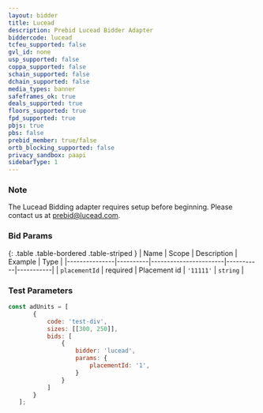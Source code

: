 ```yaml
---
layout: bidder
title: Lucead
description: Prebid Lucead Bidder Adapter
biddercode: lucead
tcfeu_supported: false
gvl_id: none
usp_supported: false
coppa_supported: false
schain_supported: false
dchain_supported: false
media_types: banner
safeframes_ok: true
deals_supported: true
floors_supported: true
fpd_supported: true
pbjs: true
pbs: false
prebid_member: true/false
ortb_blocking_supported: false
privacy_sandbox: paapi
sidebarType: 1
---
```

### Note

The Lucead Bidding adapter requires setup before beginning. Please contact us at [prebid@lucead.com](mailto:prebid@lucead.com).

### Bid Params

{: .table .table-bordered .table-striped }
| Name          | Scope    | Description           | Example   | Type      |
|---------------|----------|-----------------------|-----------|-----------|
| `placementId` | required | Placement id          | `'11111'` | `string`  |

### Test Parameters

```javascript
const adUnits = [
       {
           code: 'test-div',
           sizes: [[300, 250]],
           bids: [
               {
                   bidder: 'lucead',
                   params: {
                       placementId: '1',
                   }
               }
           ]
       }
   ];
```
